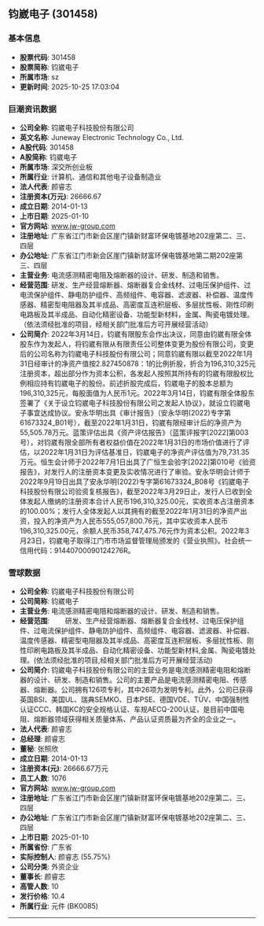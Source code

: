 ## 钧崴电子 (301458)

### 基本信息

- **股票代码**: 301458
- **股票简称**: 钧崴电子
- **所属市场**: sz
- **更新时间**: 2025-10-25 17:03:04

### 巨潮资讯数据

- **公司全称**: 钧崴电子科技股份有限公司
- **英文名称**: Juneway Electronic Technology Co., Ltd.
- **A股代码**: 301458
- **A股简称**: 钧崴电子
- **所属市场**: 深交所创业板
- **所属行业**: 计算机、通信和其他电子设备制造业
- **法人代表**: 颜睿志
- **注册资本(万元)**: 26666.67
- **成立日期**: 2014-01-13
- **上市日期**: 2025-01-10
- **官方网站**: www.jw-group.com
- **注册地址**: 广东省江门市新会区崖门镇新财富环保电镀基地202座第二、三、四层
- **办公地址**: 广东省江门市新会区崖门镇新财富环保电镀基地第二期202座第三、四层
- **主营业务**: 电流感测精密电阻及熔断器的设计、研发、制造和销售。
- **经营范围**: 研发、生产经营熔断器、熔断器复合金线材、过电压保护组件、过电流保护组件、静电防护组件、高频组件、电容器、滤波器、补偿器、温度传感器、精密型电阻器及其半成品、高密度互连积层板、多层扰性板、刚性印刷电路板及其半成品、自动化精密设备、功能型新材料，金属、陶瓷电镀处理。（依法须经批准的项目，经相关部门批准后方可开展经营活动）
- **公司简介**: 2022年3月14日，钧崴有限股东会作出决议，同意由钧崴有限全体股东作为发起人，将钧崴有限从有限责任公司整体变更为股份有限公司，变更后的公司名称为钧崴电子科技股份有限公司；同意钧崴有限以截至2022年1月31日经审计的净资产值按2.827450878：1的比例折股，折合为196,310,325元注册资本，超出部分作为资本公积，各发起人按照其所持有的钧崴有限股权比例相应持有钧崴电子的股份。前述折股完成后，钧崴电子的股本总额为196,310,325元，每股面值为人民币1元。2022年3月14日，钧崴有限全体股东签署了《关于设立钧崴电子科技股份有限公司之发起人协议》，就设立钧崴电子事宜达成协议。安永华明出具《审计报告》（安永华明(2022)专字第61673324_B01号），截至2022年1月31日，钧崴有限经审计后的净资产为55,505.78万元。蓝策评估出具《资产评估报告》（蓝策评报字[2022]第003号），对钧崴有限全部所有者权益价值在2022年1月31日的市场价值进行了评估，以2022年1月31日为评估基准日，钧崴电子的净资产评估值为79,731.35万元。恒生会计师于2022年7月1日出具了广恒生会验字[2022]第010号《验资报告》，对发行人的注册资本变更及实收情况进行了审验。安永华明会计师于2022年9月19日出具了安永华明(2022)专字第61673324_B08号《钧崴电子科技股份有限公司验资复核报告》，截至2022年3月29日止，发行人已收到全体发起人缴纳的注册资本合计人民币196,310,325.00元，实收资本占注册资本的100.00%；发行人全体发起人以其拥有的截至2022年1月31日的净资产出资，投入的净资产为人民币555,057,800.76元，其中实收资本人民币196,310,325.00元，余额人民币358,747,475.76元作为资本公积。2022年3月23日，钧崴电子取得江门市市场监督管理局颁发的《营业执照》。社会统一信用代码：91440700090124276R。

### 雪球数据

- **公司全称**: 钧崴电子科技股份有限公司
- **公司简称**: 钧崴电子
- **主营业务**: 电流感测精密电阻和熔断器的设计、研发、制造和销售。
- **经营范围**: 　　研发、生产经营熔断器、熔断器复合金线材、过电压保护组件、过电流保护组件、静电防护组件、高频组件、电容器、滤波器、补偿器、温度传感器、精密型电阻器及其半成品、高密度互连积层板、多层扰性板、刚性印刷电路板及其半成品、自动化精密设备、功能型新材料,金属、陶瓷电镀处理。(依法须经批准的项目,经相关部门批准后方可开展经营活动)
- **公司简介**: 钧崴电子科技股份有限公司的主营业务是电流感测精密电阻和熔断器的设计、研发、制造和销售。公司的主要产品是电流感测精密电阻、传感器、熔断器。公司拥有126项专利，其中26项为发明专利。此外，公司已获得英国BSI、美国UL、瑞典SEMKO、日本PSE、德国VDE、TÜV、中国强制性认证CCC、韩国KC的安全规格认证、车规AECQ-200认证，是目前中国电阻、熔断器领域获得相关质量体系、产品认证资质最为齐全的企业之一。
- **法人代表**: 颜睿志
- **总经理**: 颜睿志
- **董秘**: 张照欣
- **成立日期**: 2014-01-13
- **注册资本(元)**: 26666.67万元
- **员工人数**: 1076
- **官方网站**: www.jw-group.com
- **注册地址**: 广东省江门市新会区崖门镇新财富环保电镀基地202座第二、三、四层
- **办公地址**: 广东省江门市新会区崖门镇新财富环保电镀基地202座第二、三、四层
- **上市日期**: 2025-01-10
- **所属省份**: 广东省
- **实际控制人**: 颜睿志 (55.75%)
- **公司分类**: 外资企业
- **董事长**: 颜睿志
- **高管人数**: 10
- **发行价格**: 10.4
- **所属行业**: 元件 (BK0085)

---
